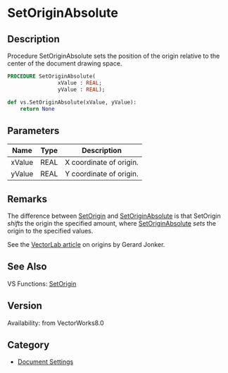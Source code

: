 # SetOriginAbsolute

## Description
Procedure SetOriginAbsolute sets the position of the origin relative to the center of the document drawing space.

```pascal
PROCEDURE SetOriginAbsolute(
				xValue : REAL;
				yValue : REAL);
```

```python
def vs.SetOriginAbsolute(xValue, yValue):
    return None
```

## Parameters
|Name|Type|Description|
|---|---|---|
|xValue|REAL|X coordinate of origin.|
|yValue|REAL|Y coordinate of origin.|

## Remarks
The difference between [SetOrigin](SetOrigin.md) and [SetOriginAbsolute](SetOriginAbsolute.md) is that SetOrigin *shifts* the origin the specified amount, where [SetOriginAbsolute](SetOriginAbsolute.md) *sets* the origin to the specified values.

See the [VectorLab article](http://www.vectorlab.info/index.php?title=Absolute_Origin) on origins by Gerard Jonker.

## See Also
VS Functions:
[SetOrigin](SetOrigin.md)

## Version
Availability: from VectorWorks8.0

## Category
* [Document Settings](../Categories/Document%20Settings.md)
